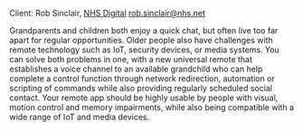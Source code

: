 Client: Rob Sinclair, [NHS Digital](NHS_Digital "wikilink")
<rob.sinclair@nhs.net>

Grandparents and children both enjoy a quick chat, but often live too
far apart for regular opportunities. Older people also have challenges
with remote technology such as IoT, security devices, or media systems.
You can solve both problems in one, with a new universal remote that
establishes a voice channel to an available grandchild who can help
complete a control function through network redirection, automation or
scripting of commands while also providing regularly scheduled social
contact. Your remote app should be highly usable by people with visual,
motion control and memory impairments, while also being compatible with
a wide range of IoT and media devices.